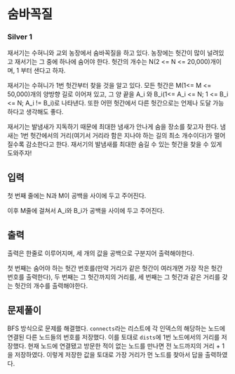 # 숨바꼭질

### Silver 1

재서기는 수혀니와 교외 농장에서 숨바꼭질을 하고 있다. 농장에는 헛간이 많이 널려있고 재서기는 그 중에 하나에 숨어야 한다. 헛간의 개수는 N(2 <= N <= 20,000)개이며, 1 부터 샌다고 하자.  

재서기는 수혀니가 1번 헛간부터 찾을 것을 알고 있다. 모든 헛간은 M(1<= M <= 50,000)개의 양방향 길로 이어져 있고, 그 양 끝을 A_i 와 B_i(1<= A_i <= N; 1 <= B_i <= N; A_i != B_i)로 나타낸다. 또한 어떤 헛간에서 다른 헛간으로는 언제나 도달 가능하다고 생각해도 좋다. 

재서기는 발냄새가 지독하기 때문에 최대한 냄새가 안나게 숨을 장소를 찾고자 한다. 냄새는 1번 헛간에서의 거리(여기서 거리라 함은 지나야 하는 길의 최소 개수이다)가 멀어질수록 감소한다고 한다. 재서기의 발냄새를 최대한 숨길 수 있는 헛간을 찾을 수 있게 도와주자!

## 입력
첫 번째 줄에는 N과 M이 공백을 사이에 두고 주어진다.

이후 M줄에 걸쳐서 A_i와 B_i가 공백을 사이에 두고 주어진다.

## 출력
출력은 한줄로 이루어지며, 세 개의 값을 공백으로 구분지어 출력해야한다. 

첫 번째는 숨어야 하는 헛간 번호를(만약 거리가 같은 헛간이 여러개면 가장 작은 헛간 번호를 출력한다), 두 번째는 그 헛간까지의 거리를, 세 번째는 그 헛간과 같은 거리를 갖는 헛간의 개수를 출력해야한다.

## 문제풀이
BFS 방식으로 문제를 해결했다. `connects`라는 리스트에 각 인덱스의 해당하는 노드에 연결된 다른 노드들의 번호를 저장했다. 이를 토대로 `dists`에 1번 노드에서의 거리를 저장했다. 현재 노드에 연결됐고 방문한 적이 없는 노드를 만나면 전 노드까지의 거리 + 1을 저장하였다. 이렇게 저장한 값을 토대로 가장 거리가 먼 노드를 찾아서 답을 출력하였다.